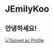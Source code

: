 # JEmilyKoo

## 안녕하세요!
[![Solved.ac Profile](http://mazassumnida.wtf/api/v2/generate_badge?boj=jemilykoo)](https://solved.ac/jemilykoo/)
